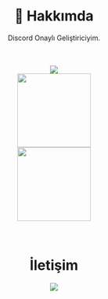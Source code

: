 <div align="center">
  <h1>🍻 Hakkımda</h1>
  <p>Discord Onaylı Geliştiriciyim.</p>
  <br>
  <br>

<div align="center">
   <a href="https://discord.com/users/389071682649849868" target="_blank">
      <img src="https://lanyard-profile-readme.vercel.app/api/389071682649849868">
   </a>

<div align = "center">
<img src = "https://github-readme-stats.vercel.app/api?username=Cheesey-dev&show_icons=true&theme=tokyonight" width = "% 100" height = "150px" />
  <br>
<img src = "https://github-readme-stats.vercel.app/api/top-langs/?username=Cheesey-dev&layout=compact&theme=tokyonight" width = "% 100" height = "150px"  />
  <br> 
</div>
<br><br>
  <h1>İletişim</h1>
  <a href="https://discord.com/users/833625345587413002" target="_blank"><img src="https://shields.io/badge/uğur-111111.svg?&style=for-the-badge&logo=discord"></a>
</div>
